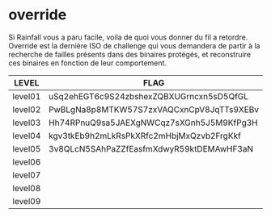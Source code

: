 # override

Si Rainfall vous a paru facile, voila de quoi vous donner du fil a retordre. Override est la dernière ISO de challenge qui vous demandera de partir à la recherche de failles présents dans des binaires protégés, et reconstruire ces binaires en fonction de leur comportement.


<table class="tg">
<thead>
  <tr>
    <th class="tg-0lax">LEVEL</th>
    <th class="tg-baqh">FLAG</th>
  </tr>
</thead>
<tbody>
  <tr>
    <td class="tg-0lax">level01</td>
    <td class="tg-buh4"><span style="color:var(--color-text-primary)">uSq2ehEGT6c9S24zbshexZQBXUGrncxn5sD5QfGL</span></td>
  </tr>
  <tr>
    <td class="tg-0lax">level02</td>
    <td class="tg-buh4">PwBLgNa8p8MTKW57S7zxVAQCxnCpV8JqTTs9XEBv</td>
  </tr>
  <tr>
    <td class="tg-0lax"><span style="font-weight:400;font-style:normal">level</span>03</td>
    <td class="tg-buh4">Hh74RPnuQ9sa5JAEXgNWCqz7sXGnh5J5M9KfPg3H</td>
  </tr>
  <tr>
    <td class="tg-0lax"><span style="font-weight:400;font-style:normal">level</span>04</td>
    <td class="tg-buh4">kgv3tkEb9h2mLkRsPkXRfc2mHbjMxQzvb2FrgKkf</td>
  </tr>
  <tr>
    <td class="tg-0lax"><span style="font-weight:400;font-style:normal">level</span>05</td>
    <td class="tg-buh4">3v8QLcN5SAhPaZZfEasfmXdwyR59ktDEMAwHF3aN</td>
  </tr>
  <tr>
    <td class="tg-0lax"><span style="font-weight:400;font-style:normal">level</span>06</td>
    <td class="tg-buh4"></td>
  </tr>
  <tr>
    <td class="tg-0lax"><span style="font-weight:400;font-style:normal">level</span>07</td>
    <td class="tg-buh4"><span style="font-weight:400;font-style:normal"></span></td>
  </tr>
  <tr>
    <td class="tg-0lax"><span style="font-weight:400;font-style:normal">level</span>08</td>
    <td class="tg-buh4"><span style="font-weight:400;font-style:normal"></span></td>
  </tr> 
  <tr>
    <td class="tg-0lax"><span style="font-weight:400;font-style:normal">level</span>09</td>
    <td class="tg-buh4"><span style="font-weight:400;font-style:normal"></span></td>
  </tr>
</tbody>
</table>
